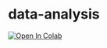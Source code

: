 # data-analysis

[![Open In Colab](https://colab.research.google.com/assets/colab-badge.svg)](https://colab.research.google.com/github.com/brightmaraba/data-analysis)


